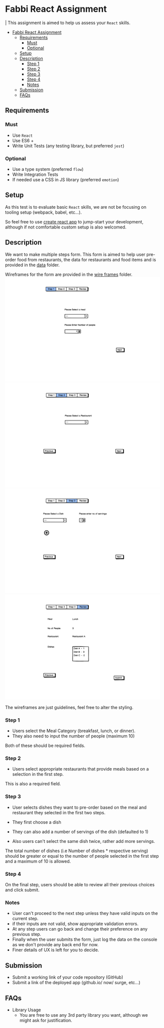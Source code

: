 # Fabbi React Assignment

| This assignment is aimed to help us assess your `React` skills.

<!-- toc -->

- [Fabbi React Assignment](#fabbi-react-assignment)
  - [Requirements](#requirements)
    - [Must](#must)
    - [Optional](#optional)
  - [Setup](#setup)
  - [Description](#description)
    - [Step 1](#step-1)
    - [Step 2](#step-2)
    - [Step 3](#step-3)
    - [Step 4](#step-4)
    - [Notes](#notes)
  - [Submission](#submission)
  - [FAQs](#faqs)

<!-- tocstop -->

## Requirements

### Must

- Use `React`
- Use ES6 +
- Write Unit Tests (any testing library, but preferred `jest`)

### Optional

- Use a type system (preferred `flow`)
- Write Integration Tests
- If needed use a CSS in JS library (preferred `emotion`)

## Setup

As this test is to evaluate basic `React` skills, we are not be focusing on tooling setup (webpack, babel, etc...).

So feel free to use [create react app](https://github.com/facebookincubator/create-react-app) to jump-start your development, although if not comfortable custom setup is also welcomed.

## Description

We want to make multiple steps form. This form is aimed to help user pre-order food from restaurants, the data for restaurants and food items and is provided in the [data](./data) folder.

Wireframes for the form are provided in the [wire frames](./wireframes) folder.
![step 1](./wireframes/Step%201.png "step 1")
![step 2](./wireframes/Step%202.png "step 2")
![step 3](./wireframes/Step%203.png "step 3")
![step 4](./wireframes/Step%204.png "step 4")

The wireframes are just guidelines, feel free to alter the styling.

### Step 1

- Users select the Meal Category (breakfast, lunch, or dinner).
- They also need to input the number of people (maximum 10)

Both of these should be required fields.

### Step 2

- Users select appropriate restaurants that provide meals based on a selection in the first step.

This is also a required field.

### Step 3

- User selects dishes they want to pre-order based on the meal and restaurant they selected in the first two steps.

- They first choose a dish
- They can also add a number of servings of the dish (defaulted to 1)
- Also users can't select the same dish twice, rather add more servings.

The total number of dishes (i.e Number of dishes \* respective serving) should be greater or equal to the number of people selected in the first step and a maximum of 10 is allowed.

### Step 4

On the final step, users should be able to review all their previous choices
and click submit.

### Notes

- User can't proceed to the next step unless they have valid inputs on the current step.
- if their inputs are not valid, show appropriate validation errors.
- At any step users can go back and change their preference on any previous step.
- Finally when the user submits the form, just log the data on the console as we don't provide any back end for now.
- Finer details of UX is left for you to decide.

## Submission

- Submit a working link of your code repository (GitHub)
- Submit a link of the deployed app (github.io/ now/ surge, etc...)

## FAQs

- Library Usage
  - You are free to use any 3rd party library you want, although we might ask for justification.
